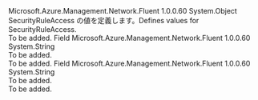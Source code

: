 <Type Name="SecurityRuleAccess" FullName="Microsoft.Azure.Management.Network.Fluent.Models.SecurityRuleAccess">
  <TypeSignature Language="C#" Value="public static class SecurityRuleAccess" />
  <TypeSignature Language="ILAsm" Value=".class public auto ansi abstract sealed beforefieldinit SecurityRuleAccess extends System.Object" />
  <TypeSignature Language="DocId" Value="T:Microsoft.Azure.Management.Network.Fluent.Models.SecurityRuleAccess" />
  <TypeSignature Language="VB.NET" Value="Public Class SecurityRuleAccess" />
  <TypeSignature Language="F#" Value="type SecurityRuleAccess = class" />
  <AssemblyInfo>
    <AssemblyName>Microsoft.Azure.Management.Network.Fluent</AssemblyName>
    <AssemblyVersion>1.0.0.60</AssemblyVersion>
  </AssemblyInfo>
  <Base>
    <BaseTypeName>System.Object</BaseTypeName>
  </Base>
  <Interfaces />
  <Docs>
    <summary>
            <span data-ttu-id="6a71f-101">SecurityRuleAccess の値を定義します。</span><span class="sxs-lookup"><span data-stu-id="6a71f-101">Defines values for SecurityRuleAccess.</span></span>
            </summary>
    <remarks>To be added.</remarks>
  </Docs>
  <Members>
    <Member MemberName="Allow">
      <MemberSignature Language="C#" Value="public const string Allow;" />
      <MemberSignature Language="ILAsm" Value=".field public static literal string Allow" />
      <MemberSignature Language="DocId" Value="F:Microsoft.Azure.Management.Network.Fluent.Models.SecurityRuleAccess.Allow" />
      <MemberSignature Language="VB.NET" Value="Public Const Allow As String " />
      <MemberSignature Language="F#" Value="val mutable Allow : string" Usage="Microsoft.Azure.Management.Network.Fluent.Models.SecurityRuleAccess.Allow" />
      <MemberType>Field</MemberType>
      <AssemblyInfo>
        <AssemblyName>Microsoft.Azure.Management.Network.Fluent</AssemblyName>
        <AssemblyVersion>1.0.0.60</AssemblyVersion>
      </AssemblyInfo>
      <ReturnValue>
        <ReturnType>System.String</ReturnType>
      </ReturnValue>
      <Docs>
        <summary>To be added.</summary>
        <remarks>To be added.</remarks>
      </Docs>
    </Member>
    <Member MemberName="Deny">
      <MemberSignature Language="C#" Value="public const string Deny;" />
      <MemberSignature Language="ILAsm" Value=".field public static literal string Deny" />
      <MemberSignature Language="DocId" Value="F:Microsoft.Azure.Management.Network.Fluent.Models.SecurityRuleAccess.Deny" />
      <MemberSignature Language="VB.NET" Value="Public Const Deny As String " />
      <MemberSignature Language="F#" Value="val mutable Deny : string" Usage="Microsoft.Azure.Management.Network.Fluent.Models.SecurityRuleAccess.Deny" />
      <MemberType>Field</MemberType>
      <AssemblyInfo>
        <AssemblyName>Microsoft.Azure.Management.Network.Fluent</AssemblyName>
        <AssemblyVersion>1.0.0.60</AssemblyVersion>
      </AssemblyInfo>
      <ReturnValue>
        <ReturnType>System.String</ReturnType>
      </ReturnValue>
      <Docs>
        <summary>To be added.</summary>
        <remarks>To be added.</remarks>
      </Docs>
    </Member>
  </Members>
</Type>
